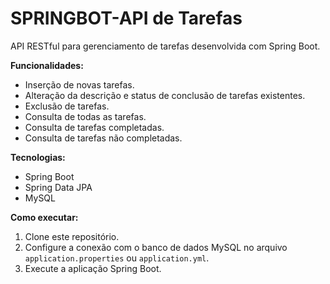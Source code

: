# SPRINGBOT-API de Tarefas

API RESTful para gerenciamento de tarefas desenvolvida com Spring Boot.

**Funcionalidades:**

* Inserção de novas tarefas.
* Alteração da descrição e status de conclusão de tarefas existentes.
* Exclusão de tarefas.
* Consulta de todas as tarefas.
* Consulta de tarefas completadas.
* Consulta de tarefas não completadas.

**Tecnologias:**

* Spring Boot
* Spring Data JPA
* MySQL

**Como executar:**

1.  Clone este repositório.
2.  Configure a conexão com o banco de dados MySQL no arquivo `application.properties` ou `application.yml`.
3.  Execute a aplicação Spring Boot.

